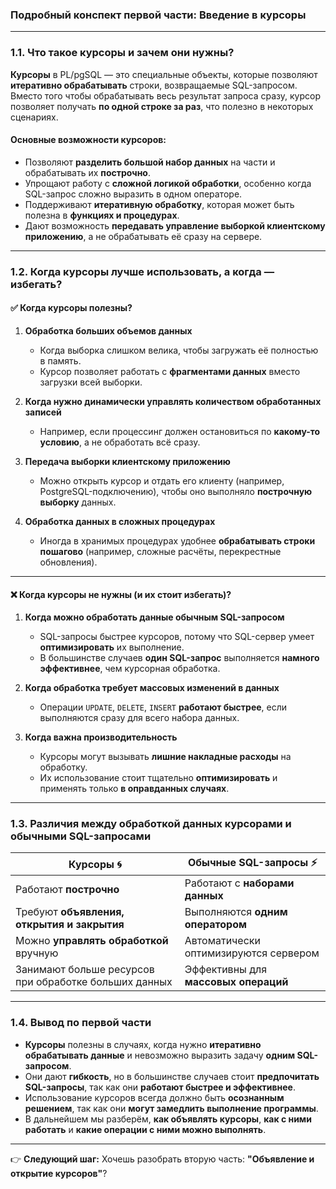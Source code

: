 ### **Подробный конспект первой части: Введение в курсоры**

---

### **1.1. Что такое курсоры и зачем они нужны?**

**Курсоры** в PL/pgSQL — это специальные объекты, которые позволяют **итеративно обрабатывать** строки, возвращаемые SQL-запросом. Вместо того чтобы обрабатывать весь результат запроса сразу, курсор позволяет получать **по одной строке за раз**, что полезно в некоторых сценариях.

#### **Основные возможности курсоров:**

- Позволяют **разделить большой набор данных** на части и обрабатывать их **построчно**.
- Упрощают работу с **сложной логикой обработки**, особенно когда SQL-запрос сложно выразить в одном операторе.
- Поддерживают **итеративную обработку**, которая может быть полезна в **функциях и процедурах**.
- Дают возможность **передавать управление выборкой клиентскому приложению**, а не обрабатывать её сразу на сервере.

---

### **1.2. Когда курсоры лучше использовать, а когда — избегать?**

#### ✅ **Когда курсоры полезны?**

1. **Обработка больших объемов данных**
    
    - Когда выборка слишком велика, чтобы загружать её полностью в память.
    - Курсор позволяет работать с **фрагментами данных** вместо загрузки всей выборки.
2. **Когда нужно динамически управлять количеством обработанных записей**
    
    - Например, если процессинг должен остановиться по **какому-то условию**, а не обработать всё сразу.
3. **Передача выборки клиентскому приложению**
    
    - Можно открыть курсор и отдать его клиенту (например, PostgreSQL-подключению), чтобы оно выполняло **построчную выборку** данных.
4. **Обработка данных в сложных процедурах**
    
    - Иногда в хранимых процедурах удобнее **обрабатывать строки пошагово** (например, сложные расчёты, перекрестные обновления).

---

#### ❌ **Когда курсоры не нужны (и их стоит избегать)?**

1. **Когда можно обработать данные обычным SQL-запросом**
    
    - SQL-запросы быстрее курсоров, потому что SQL-сервер умеет **оптимизировать** их выполнение.
    - В большинстве случаев **один SQL-запрос** выполняется **намного эффективнее**, чем курсорная обработка.
2. **Когда обработка требует массовых изменений в данных**
    
    - Операции `UPDATE`, `DELETE`, `INSERT` **работают быстрее**, если выполняются сразу для всего набора данных.
3. **Когда важна производительность**
    
    - Курсоры могут вызывать **лишние накладные расходы** на обработку.
    - Их использование стоит тщательно **оптимизировать** и применять только **в оправданных случаях**.

---

### **1.3. Различия между обработкой данных курсорами и обычными SQL-запросами**

|**Курсоры** 🌀|**Обычные SQL-запросы** ⚡|
|---|---|
|Работают **построчно**|Работают с **наборами данных**|
|Требуют **объявления, открытия и закрытия**|Выполняются **одним оператором**|
|Можно **управлять обработкой** вручную|Автоматически оптимизируются сервером|
|Занимают больше ресурсов при обработке больших данных|Эффективны для **массовых операций**|

---

### **1.4. Вывод по первой части**

- **Курсоры** полезны в случаях, когда нужно **итеративно обрабатывать данные** и невозможно выразить задачу **одним SQL-запросом**.
- Они дают **гибкость**, но в большинстве случаев стоит **предпочитать SQL-запросы**, так как они **работают быстрее и эффективнее**.
- Использование курсоров всегда должно быть **осознанным решением**, так как они **могут замедлить выполнение программы**.
- В дальнейшем мы разберём, **как объявлять курсоры**, **как с ними работать** и **какие операции с ними можно выполнять**.

---

👉 **Следующий шаг:** Хочешь разобрать вторую часть: **"Объявление и открытие курсоров"**?